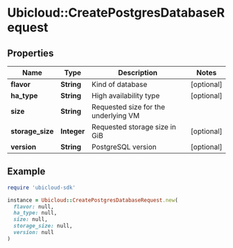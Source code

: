 # Ubicloud::CreatePostgresDatabaseRequest

## Properties

| Name | Type | Description | Notes |
| ---- | ---- | ----------- | ----- |
| **flavor** | **String** | Kind of database | [optional] |
| **ha_type** | **String** | High availability type | [optional] |
| **size** | **String** | Requested size for the underlying VM |  |
| **storage_size** | **Integer** | Requested storage size in GiB | [optional] |
| **version** | **String** | PostgreSQL version | [optional] |

## Example

```ruby
require 'ubicloud-sdk'

instance = Ubicloud::CreatePostgresDatabaseRequest.new(
  flavor: null,
  ha_type: null,
  size: null,
  storage_size: null,
  version: null
)
```

